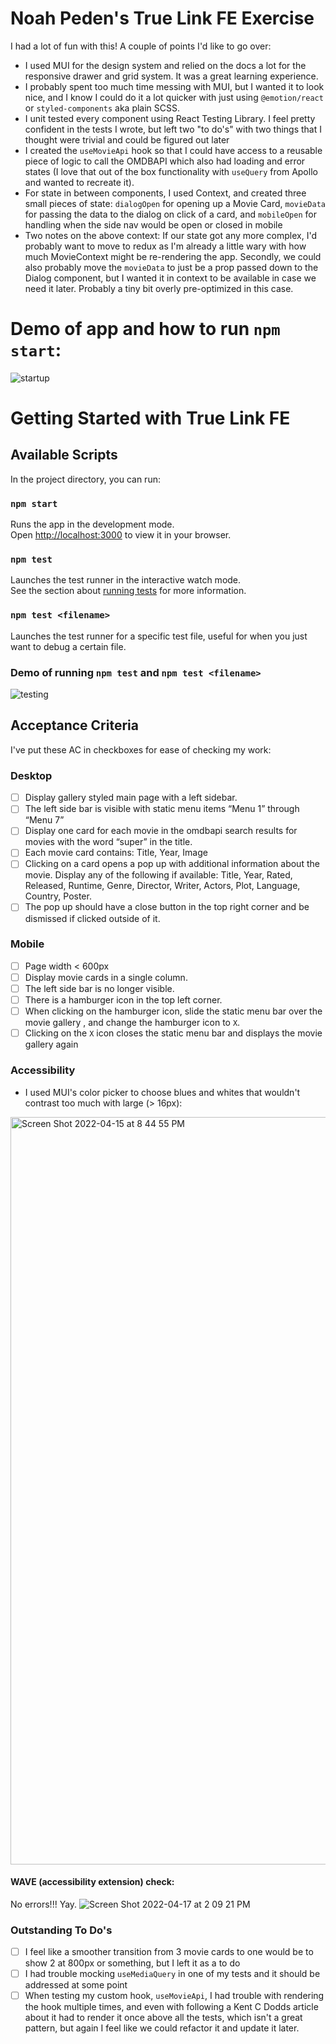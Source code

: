 # Noah Peden's True Link FE Exercise
I had a lot of fun with this! A couple of points I'd like to go over: 
- I used MUI for the design system and relied on the docs a lot for the responsive drawer and grid system. It was a great learning experience. 
- I probably spent too much time messing with MUI, but I wanted it to look nice, and I know I could do it a lot quicker with just using `@emotion/react` or `styled-components` aka plain SCSS. 
- I unit tested every component using React Testing Library. I feel pretty confident in the tests I wrote, but left two "to do's" with two things that I thought were trivial and could be figured out later
- I created the `useMovieApi` hook so that I could have access to a reusable piece of logic to call the OMDBAPI which also had loading and error states (I love that out of the box functionality with `useQuery` from Apollo and wanted to recreate it).
- For state in between components, I used Context, and created three small pieces of state: `dialogOpen` for opening up a Movie Card, `movieData` for passing the data to the dialog on click of a card, and `mobileOpen` for handling when the side nav would be open or closed in mobile 
- Two notes on the above context: If our state got any more complex, I'd probably want to move to redux as I'm already a little wary with how much MovieContext might be re-rendering the app. Secondly, we could also probably move the `movieData` to just be a prop passed down to the Dialog component, but I wanted it in context to be available in case we need it later. Probably a tiny bit overly pre-optimized in this case.


# Demo of app and how to run `npm start`:
![startup](https://user-images.githubusercontent.com/15061527/163726128-d498fc1e-9233-4548-9fa4-60bd33ee19a7.gif)


# Getting Started with True Link FE

## Available Scripts

In the project directory, you can run:

### `npm start`

Runs the app in the development mode.\
Open [http://localhost:3000](http://localhost:3000) to view it in your browser.


### `npm test`

Launches the test runner in the interactive watch mode.\
See the section about [running tests](https://facebook.github.io/create-react-app/docs/running-tests) for more information.

### `npm test <filename>`

Launches the test runner for a specific test file, useful for when you just want to debug a certain file.

### Demo of running `npm test` and `npm test <filename>`
![testing](https://user-images.githubusercontent.com/15061527/163726184-6c75e0e9-dcd9-4e2f-a43a-ef36c999e8f5.gif)


## Acceptance Criteria
I've put these AC in checkboxes for ease of checking my work:

### Desktop
- [ ] Display gallery styled main page with a left sidebar.
- [ ] The left side bar is visible with static menu items “Menu 1” through “Menu 7”
- [ ] Display one card for each movie in the omdbapi search results for movies with the word
“super” in the title.
- [ ] Each movie card contains: Title, Year, Image
- [ ] Clicking on a card opens a pop up with additional information about the movie. Display
any of the following if available: Title, Year, Rated, Released, Runtime,
Genre, Director, Writer, Actors, Plot, Language, Country, Poster.
- [ ] The pop up should have a close button in the top right corner and be dismissed if clicked
outside of it.

### Mobile
- [ ] Page width < 600px
- [ ] Display movie cards in a single column.
- [ ] The left side bar is no longer visible.
- [ ] There is a hamburger icon in the top left corner.
- [ ] When clicking on the hamburger icon, slide the static menu bar over the movie gallery ,
and change the hamburger icon to `X`.
- [ ] Clicking on the `X` icon closes the static menu bar and displays the movie gallery again

### Accessibility
- I used MUI's color picker to choose blues and whites that wouldn't contrast too much with large (> 16px):
<img width="1196" alt="Screen Shot 2022-04-15 at 8 44 55 PM" src="https://user-images.githubusercontent.com/15061527/163726988-277c7a35-f528-466c-9af8-5bb5c68189be.png">

#### WAVE (accessibility extension) check:
No errors!!! Yay.
![Screen Shot 2022-04-17 at 2 09 21 PM](https://user-images.githubusercontent.com/15061527/163727016-dd1bacb2-cf77-450c-ae53-d511fdb40ade.png)




### Outstanding To Do's
- [ ] I feel like a smoother transition from 3 movie cards to one would be to show 2 at 800px or something, but I left it as a to do
- [ ] I had trouble mocking `useMediaQuery` in one of my tests and it should be addressed at some point
- [ ] When testing my custom hook, `useMovieApi`, I had trouble with rendering the hook multiple times, and even with following a Kent C Dodds article about it had to render it once above all the tests, which isn't a great pattern, but again I feel like we could refactor it and update it later.
